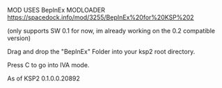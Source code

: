 MOD USES BepInEx MODLOADER
https://spacedock.info/mod/3255/BepInEx%20for%20KSP%202

(only supports SW 0.1 for now, im already working on the 0.2 compatible version)

Drag and drop the "BepInEx" Folder into your ksp2 root directory.



Press C to go into IVA mode. 





As of KSP2 0.1.0.0.20892
